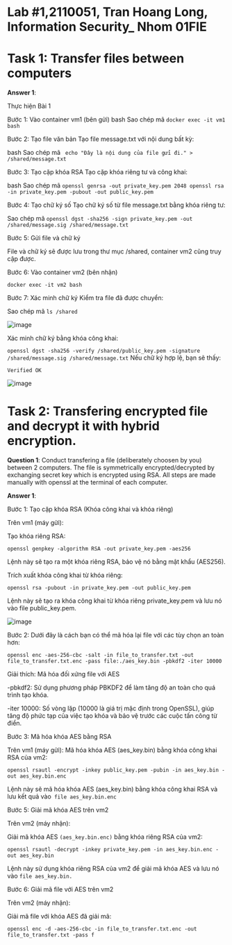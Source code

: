 # Lab #1,2110051, Tran Hoang Long, Information Security_ Nhom 01FIE
# Task 1: Transfer files between computers  
**Answer 1**:

Thực hiện Bài 1

Bước 1: Vào container vm1 (bên gửi) bash Sao chép mã ```docker exec -it vm1 bash```

Bước 2: Tạo file văn bản
Tạo file message.txt với nội dung bất kỳ:

bash Sao chép mã ``` echo "Đây là nội dung của file gửi đi." > /shared/message.txt```

Bước 3: Tạo cặp khóa RSA
Tạo cặp khóa riêng tư và công khai:

bash Sao chép mã
```openssl genrsa -out private_key.pem 2048 openssl rsa -in private_key.pem -pubout -out public_key.pem ```

Bước 4: Tạo chữ ký số
Tạo chữ ký số từ file message.txt bằng khóa riêng tư:

Sao chép mã ```openssl dgst -sha256 -sign private_key.pem -out /shared/message.sig /shared/message.txt```

Bước 5: Gửi file và chữ ký

File và chữ ký sẽ được lưu trong thư mục /shared, container vm2 cũng truy cập được.

Bước 6: Vào container vm2 (bên nhận)

```docker exec -it vm2 bash```

Bước 7: Xác minh chữ ký
Kiểm tra file đã được chuyển:

Sao chép mã ```ls /shared```

![image](https://github.com/user-attachments/assets/38ca81b0-df50-44ef-af80-5b2c26f09a9e)

Xác minh chữ ký bằng khóa công khai:

```openssl dgst -sha256 -verify /shared/public_key.pem -signature /shared/message.sig /shared/message.txt```
Nếu chữ ký hợp lệ, bạn sẽ thấy:

```Verified OK```

![image](https://github.com/user-attachments/assets/aa842b94-4083-4b41-8016-69a25246dcd6)

# Task 2: Transfering encrypted file and decrypt it with hybrid encryption. 
**Question 1**:
Conduct transfering a file (deliberately choosen by you) between 2 computers. 
The file is symmetrically encrypted/decrypted by exchanging secret key which is encrypted using RSA. 
All steps are made manually with openssl at the terminal of each computer.

**Answer 1**:

Bước 1: Tạo cặp khóa RSA (Khóa công khai và khóa riêng)

Trên vm1 (máy gửi):

Tạo khóa riêng RSA:

```openssl genpkey -algorithm RSA -out private_key.pem -aes256```

Lệnh này sẽ tạo ra một khóa riêng RSA, bảo vệ nó bằng mật khẩu (AES256).

Trích xuất khóa công khai từ khóa riêng:

```openssl rsa -pubout -in private_key.pem -out public_key.pem```

Lệnh này sẽ tạo ra khóa công khai từ khóa riêng private_key.pem và lưu nó vào file public_key.pem.

![image](https://github.com/user-attachments/assets/8d2febd0-7a0c-4932-a305-0241932e6454)

Bước 2:
Dưới đây là cách bạn có thể mã hóa lại file với các tùy chọn an toàn hơn:

```openssl enc -aes-256-cbc -salt -in file_to_transfer.txt -out file_to_transfer.txt.enc -pass file:./aes_key.bin -pbkdf2 -iter 10000```

Giải thích: Mã hóa đối xứng file với AES

-pbkdf2: Sử dụng phương pháp PBKDF2 để làm tăng độ an toàn cho quá trình tạo khóa.

-iter 10000: Số vòng lặp (10000 là giá trị mặc định trong OpenSSL), giúp tăng độ phức tạp của việc tạo khóa và bảo vệ trước các cuộc tấn công từ điển.

Bước 3: Mã hóa khóa AES bằng RSA

Trên vm1 (máy gửi):
Mã hóa khóa AES (aes_key.bin) bằng khóa công khai RSA của vm2:

```openssl rsautl -encrypt -inkey public_key.pem -pubin -in aes_key.bin -out aes_key.bin.enc```

Lệnh này sẽ mã hóa khóa AES (aes_key.bin) bằng khóa công khai RSA và lưu kết quả vào``` file aes_key.bin.enc```

Bước 5: Giải mã khóa AES trên vm2

Trên vm2 (máy nhận):

Giải mã khóa AES  ```(aes_key.bin.enc)``` bằng khóa riêng RSA của vm2:

```openssl rsautl -decrypt -inkey private_key.pem -in aes_key.bin.enc -out aes_key.bin```

Lệnh này sử dụng khóa riêng RSA của vm2 để giải mã khóa AES và lưu nó vào ```file aes_key.bin.```

Bước 6: Giải mã file với AES trên vm2

Trên vm2 (máy nhận):

Giải mã file với khóa AES đã giải mã:

```openssl enc -d -aes-256-cbc -in file_to_transfer.txt.enc -out file_to_transfer.txt -pass f```
